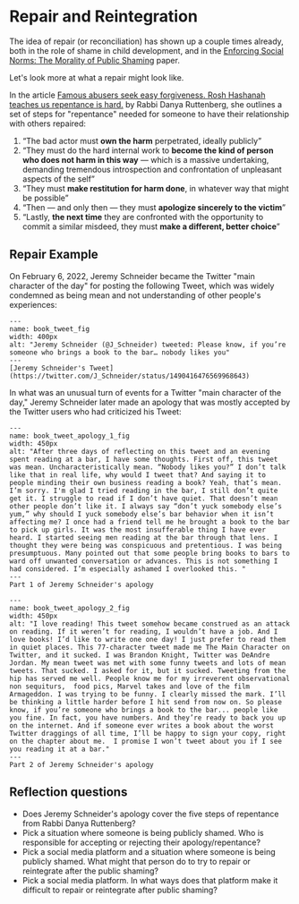 # Repair and Reintegration

The idea of repair (or reconciliation) has shown up a couple times already, both in the role of shame in child development, and in the [Enforcing Social Norms: The Morality of Public Shaming](https://philpapers.org/archive/BILESN.pdf) paper.

Let's look more at what a repair might look like.

In the article [Famous abusers seek easy forgiveness. Rosh Hashanah teaches us repentance is hard.](https://www.washingtonpost.com/outlook/famous-abusers-seek-easy-forgiveness-rosh-hashanah-teaches-us-repentance-is-hard/2018/09/06/c2dc2cac-b0ab-11e8-9a6a-565d92a3585d_story.html) by Rabbi Danya Ruttenberg, she outlines a set of steps for "repentance" needed for someone to have their relationship with others repaired:

1. “The bad actor must **own the harm** perpetrated, ideally publicly”
1. “They must do the hard internal work to **become the kind of person who does not harm in this way** — which is a massive undertaking, demanding tremendous introspection and confrontation of unpleasant aspects of the self”
1. “They must **make restitution for harm done**, in whatever way that might be possible”
1. “Then — and only then — they must **apologize sincerely to the victim**”
1. “Lastly, **the next time** they are confronted with the opportunity to commit a similar misdeed, they must **make a different, better choice**”


## Repair Example

On February 6, 2022, Jeremy Schneider became the Twitter "main character of the day" for posting the following Tweet, which was widely condemned as being mean and not understanding of other people's experiences:

```{figure} book_tweet.png
---
name: book_tweet_fig
width: 400px
alt: "Jeremy Schneider (@J_Schneider) tweeted: Please know, if you’re someone who brings a book to the bar… nobody likes you"
---
[Jeremy Schneider's Tweet](https://twitter.com/J_Schneider/status/1490416476569968643)
```

In what was an unusual turn of events for a Twitter "main character of the day," Jeremy Schneider later made an apology that was mostly accepted by the Twitter users who had criticized his Tweet:

```{figure} book_tweet_apology_1.png
---
name: book_tweet_apology_1_fig
width: 450px
alt: "After three days of reflecting on this tweet and an evening spent reading at a bar, I have some thoughts. First off, this tweet was mean. Uncharacteristically mean. “Nobody likes you?” I don’t talk like that in real life, why would I tweet that? And saying it to people minding their own business reading a book? Yeah, that’s mean. I’m sorry. I'm glad I tried reading in the bar, I still don’t quite get it. I struggle to read if I don’t have quiet. That doesn’t mean other people don’t like it. I always say “don’t yuck somebody else’s yum,” why should I yuck somebody else’s bar behavior when it isn’t affecting me? I once had a friend tell me he brought a book to the bar to pick up girls. It was the most insufferable thing I have ever heard. I started seeing men reading at the bar through that lens. I thought they were being was conspicuous and pretentious. I was being presumptuous. Many pointed out that some people bring books to bars to ward off unwanted conversation or advances. This is not something I had considered. I’m especially ashamed I overlooked this. "
---
Part 1 of Jeremy Schneider's apology
```

```{figure} book_tweet_apology_2.png
---
name: book_tweet_apology_2_fig
width: 450px
alt: "I love reading! This tweet somehow became construed as an attack on reading. If it weren’t for reading, I wouldn’t have a job. And I love books! I’d like to write one one day! I just prefer to read them in quiet places. This 77-character tweet made me The Main Character on Twitter, and it sucked. I was Brandon Knight, Twitter was DeAndre Jordan. My mean tweet was met with some funny tweets and lots of mean tweets. That sucked. I asked for it, but it sucked. Tweeting from the hip has served me well. People know me for my irreverent observational non sequiturs,  food pics, Marvel takes and love of the film Armageddon. I was trying to be funny. I clearly missed the mark. I’ll be thinking a little harder before I hit send from now on. So please know, if you’re someone who brings a book to the bar... people like you fine. In fact, you have numbers. And they’re ready to back you up on the internet. And if someone ever writes a book about the worst Twitter draggings of all time, I’ll be happy to sign your copy, right on the chapter about me.  I promise I won’t tweet about you if I see you reading it at a bar."
---
Part 2 of Jeremy Schneider's apology
```



## Reflection questions
- Does Jeremy Schneider's apology cover the five steps of repentance from Rabbi Danya Ruttenberg?
- Pick a situation where someone is being publicly shamed. Who is responsible for accepting or rejecting their apology/repentance?
- Pick a social media platform and a situation where someone is being publicly shamed. What might that person do to try to repair or reintegrate after the public shaming?
- Pick a social media platform. In what ways does that platform make it difficult to repair or reintegrate after public shaming?
